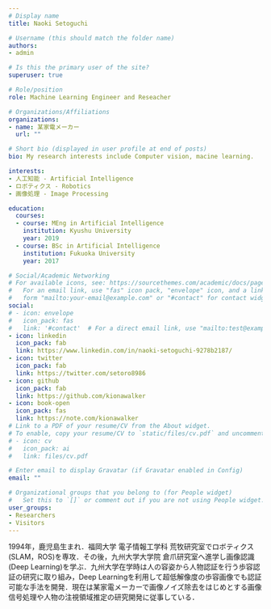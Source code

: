 ```yaml
---
# Display name
title: Naoki Setoguchi

# Username (this should match the folder name)
authors:
- admin

# Is this the primary user of the site?
superuser: true

# Role/position
role: Machine Learning Engineer and Reseacher

# Organizations/Affiliations
organizations:
- name: 某家電メーカー
  url: ""

# Short bio (displayed in user profile at end of posts)
bio: My research interests include Computer vision, macine learning.

interests:
- 人工知能 - Artificial Intelligence
- ロボティクス - Robotics
- 画像処理 - Image Processing

education:
  courses:
  - course: MEng in Artificial Intelligence
    institution: Kyushu University
    year: 2019
  - course: BSc in Artificial Intelligence
    institution: Fukuoka University
    year: 2017

# Social/Academic Networking
# For available icons, see: https://sourcethemes.com/academic/docs/page-builder/#icons
#   For an email link, use "fas" icon pack, "envelope" icon, and a link in the
#   form "mailto:your-email@example.com" or "#contact" for contact widget.
social:
# - icon: envelope
#   icon_pack: fas
#   link: '#contact'  # For a direct email link, use "mailto:test@example.org".
- icon: linkedin
  icon_pack: fab
  link: https://www.linkedin.com/in/naoki-setoguchi-9278b2187/
- icon: twitter
  icon_pack: fab
  link: https://twitter.com/setoro8986
- icon: github
  icon_pack: fab
  link: https://github.com/kionawalker
- icon: book-open
  icon_pack: fas
  link: https://note.com/kionawalker
# Link to a PDF of your resume/CV from the About widget.
# To enable, copy your resume/CV to `static/files/cv.pdf` and uncomment the lines below.
# - icon: cv
#   icon_pack: ai
#   link: files/cv.pdf

# Enter email to display Gravatar (if Gravatar enabled in Config)
email: ""

# Organizational groups that you belong to (for People widget)
#   Set this to `[]` or comment out if you are not using People widget.
user_groups:
- Researchers
- Visitors
---
```


1994年，鹿児島生まれ．福岡大学 電子情報工学科 荒牧研究室でロボティクス(SLAM，ROS)を専攻．その後，九州大学大学院 倉爪研究室へ進学し画像認識(Deep Learning)を学ぶ．九州大学在学時は人の容姿から人物認証を行う歩容認証の研究に取り組み，Deep Learningを利用して超低解像度の歩容画像でも認証可能な手法を開発．現在は某家電メーカーで画像ノイズ除去をはじめとする画像信号処理や人物の注視領域推定の研究開発に従事している．

